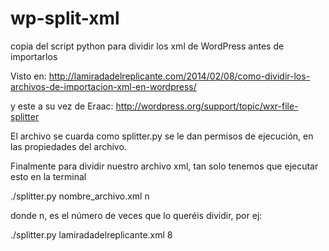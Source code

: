 wp-split-xml
============

copia del script python para dividir los xml de WordPress antes de importarlos

Visto en:
http://lamiradadelreplicante.com/2014/02/08/como-dividir-los-archivos-de-importacion-xml-en-wordpress/

y este a su vez de Eraac:
http://wordpress.org/support/topic/wxr-file-splitter


El archivo se cuarda como splitter.py se le dan permisos de ejecución, en las propiedades del archivo.

Finalmente para dividir nuestro archivo xml, tan solo tenemos que ejecutar esto en la terminal

./splitter.py nombre_archivo.xml n

donde n, es el número de veces que lo queréis dividir, por ej:

./splitter.py lamiradadelreplicante.xml 8
